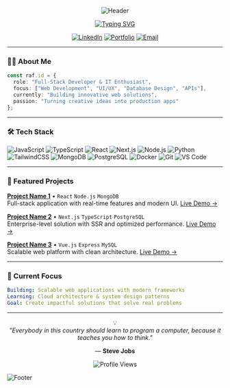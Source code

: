 <div align="center">

![Header](https://capsule-render.vercel.app/api?type=waving&color=0:141E30,100:243B55&height=250&section=header&text=Raf.id&fontSize=80&fontColor=fff&animation=fadeIn&fontAlignY=38&desc=Create%20Something%20Great%20%7C%20Creative%20Technologist&descAlignY=52&descAlign=50)

[![Typing SVG](https://readme-typing-svg.demolab.com?font=JetBrains+Mono&weight=600&size=20&duration=3000&pause=1000&color=4A9EFF&center=true&vCenter=true&width=500&lines=Transforming+Ideas+Into+Reality;Building+Scalable+Solutions;Always+Learning+%26+Growing)](https://git.io/typing-svg)

[![LinkedIn](https://img.shields.io/badge/-LinkedIn-0A66C2?style=flat-square&logo=linkedin&logoColor=white)](YOUR_LINKEDIN)
[![Portfolio](https://img.shields.io/badge/-Portfolio-000000?style=flat-square&logo=safari&logoColor=white)](https://rafidefriadi.vercel.app)
[![Email](https://img.shields.io/badge/-Email-EA4335?style=flat-square&logo=gmail&logoColor=white)](mailto:YOUR_EMAIL)

</div>

---

### 👨‍💻 About Me

```typescript
const raf.id = {
  role: "Full-Stack Developer & IT Enthusiast",
  focus: ["Web Development", "UI/UX", "Database Design", "APIs"],
  currently: "Building innovative web solutions",
  passion: "Turning creative ideas into production apps"
};
```

---

### 🛠️ Tech Stack

![JavaScript](https://img.shields.io/badge/-JavaScript-05122A?style=flat&logo=javascript)
![TypeScript](https://img.shields.io/badge/-TypeScript-05122A?style=flat&logo=typescript)
![React](https://img.shields.io/badge/-React-05122A?style=flat&logo=react)
![Next.js](https://img.shields.io/badge/-Next.js-05122A?style=flat&logo=next.js)
![Node.js](https://img.shields.io/badge/-Node.js-05122A?style=flat&logo=node.js)
![Python](https://img.shields.io/badge/-Python-05122A?style=flat&logo=python)
![TailwindCSS](https://img.shields.io/badge/-TailwindCSS-05122A?style=flat&logo=tailwind-css)
![MongoDB](https://img.shields.io/badge/-MongoDB-05122A?style=flat&logo=mongodb)
![PostgreSQL](https://img.shields.io/badge/-PostgreSQL-05122A?style=flat&logo=postgresql)
![Docker](https://img.shields.io/badge/-Docker-05122A?style=flat&logo=docker)
![Git](https://img.shields.io/badge/-Git-05122A?style=flat&logo=git)
![VS Code](https://img.shields.io/badge/-VS%20Code-05122A?style=flat&logo=visual-studio-code&logoColor=007ACC)

---

### 🚀 Featured Projects

**[Project Name 1](https://github.com/YOUR_USERNAME/PROJECT_1)** • `React` `Node.js` `MongoDB`  
Full-stack application with real-time features and modern UI. [Live Demo →](YOUR_DEMO_LINK)

**[Project Name 2](https://github.com/YOUR_USERNAME/PROJECT_2)** • `Next.js` `TypeScript` `PostgreSQL`  
Enterprise-level solution with SSR and optimized performance. [Live Demo →](YOUR_DEMO_LINK)

**[Project Name 3](https://github.com/YOUR_USERNAME/PROJECT_3)** • `Vue.js` `Express` `MySQL`  
Scalable web platform with clean architecture. [Live Demo →](YOUR_DEMO_LINK)

---

### 💼 Current Focus

```yaml
Building: Scalable web applications with modern frameworks
Learning: Cloud architecture & system design patterns
Goal: Create impactful solutions that solve real problems
```
<div>
  <!-- Open to: Collaborations on innovative projects -->
</div>

---

<div align="center">

💡  
*"Everybody in this country should learn to program a computer, because it teaches you how to think."*  

— **Steve Jobs** 

![Profile Views](https://komarev.com/ghpvc/?username=rafidefriadi&color=4A9EFF&style=flat-square)

</div>

![Footer](https://capsule-render.vercel.app/api?type=waving&color=0:141E30,100:243B55&height=100&section=footer)

</div>
